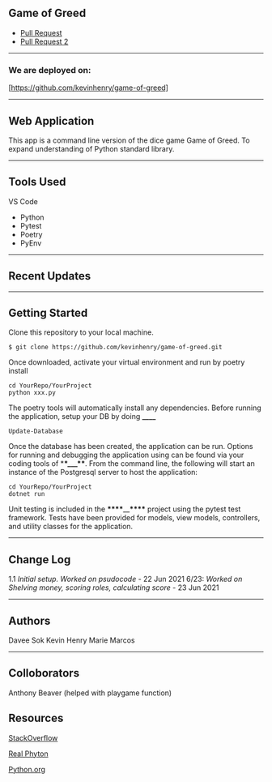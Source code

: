 ## Game of Greed

- [Pull Request](https://github.com/kevinhenry/game-of-greed/pull/1)
- [Pull Request 2](https://github.com/kevinhenry/game-of-greed/pull/2)

---

### We are deployed on:

[https://github.com/kevinhenry/game-of-greed]

---

## Web Application

This app is a command line version of the dice game Game of Greed. To expand understanding of Python standard library.

---

## Tools Used

VS Code

- Python
- Pytest
- Poetry
- PyEnv

---

## Recent Updates

---

## Getting Started

Clone this repository to your local machine.

```
$ git clone https://github.com/kevinhenry/game-of-greed.git
```

Once downloaded, activate your virtual environment and run by poetry install

```
cd YourRepo/YourProject
python xxx.py
```

The poetry tools will automatically install any dependencies. Before running the application, setup your DB by doing **\_\_\_\_**

```
Update-Database
```

Once the database has been created, the application can be run. Options for running and debugging the application using can be found via your coding tools of \***\*\_\_\_\*\***. From the command line, the following will start an instance of the Postgresql server to host the application:

```
cd YourRepo/YourProject
dotnet run
```

Unit testing is included in the **\*\*\*\***\_\_**\*\*\*\*** project using the pytest test framework. Tests have been provided for models, view models, controllers, and utility classes for the application.

---

## Change Log

1.1 _Initial setup. Worked on psudocode_ - 22 Jun 2021
6/23: _Worked on Shelving money, scoring roles, calculating score_ - 23 Jun 2021

---

## Authors

Davee Sok
Kevin Henry
Marie Marcos

---

## Colloborators

Anthony Beaver (helped with playgame function)

## Resources

[StackOverflow](https://codereview.stackexchange.com/questions/75160/python-greed-roll)

[Real Phyton](https://realpython.com/iterate-through-dictionary-python/)

[Python.org](https://docs.python.org/3/library/collections.html#collections.Counter)
